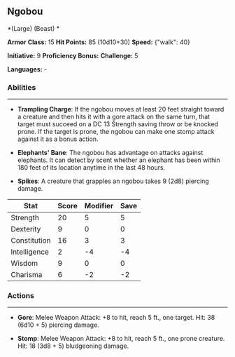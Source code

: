 ## Ngobou
*(Large) (Beast) *

**Armor Class:** 15
**Hit Points:** 85 (10d10+30)
**Speed:** {"walk": 40}

**Initiative:** 9
**Proficiency Bonus:**
**Challenge:** 5

**Languages:** -

### Abilities
 --- 
- **Trampling Charge**: If the ngobou moves at least 20 feet straight toward a creature and then hits it with a gore attack on the same turn, that target must succeed on a DC 13 Strength saving throw or be knocked prone. If the target is prone, the ngobou can make one stomp attack against it as a bonus action.

- **Elephants' Bane**: The ngobou has advantage on attacks against elephants. It can detect by scent whether an elephant has been within 180 feet of its location anytime in the last 48 hours.

- **Spikes**: A creature that grapples an ngobou takes 9 (2d8) piercing damage.



| Stat | Score | Modifier | Save |
| ---- | ---- | ---- | ---- |
| Strength | 20 | 5 | 5 |
| Dexterity | 9 | 0 | 0 |
| Constitution | 16 | 3 | 3 |
| Intelligence | 2 | -4 | -4 |
| Wisdom | 9 | 0 | 0 |
| Charisma | 6 | -2 | -2 |

### Actions
 --- 
- **Gore**: Melee Weapon Attack: +8 to hit, reach 5 ft., one target. Hit: 38 (6d10 + 5) piercing damage.

- **Stomp**: Melee Weapon Attack: +8 to hit, reach 5 ft., one prone creature. Hit: 18 (3d8 + 5) bludgeoning damage.

